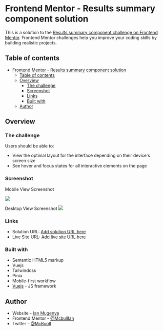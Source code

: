 # Frontend Mentor - Results summary component solution

This is a solution to the [Results summary component challenge on Frontend Mentor](https://www.frontendmentor.io/challenges/results-summary-component-CE_K6s0maV). Frontend Mentor challenges help you improve your coding skills by building realistic projects.

## Table of contents

- [Frontend Mentor - Results summary component solution](#frontend-mentor---results-summary-component-solution)
  - [Table of contents](#table-of-contents)
  - [Overview](#overview)
    - [The challenge](#the-challenge)
    - [Screenshot](#screenshot)
    - [Links](#links)
    - [Built with](#built-with)
  - [Author](#author)

## Overview

### The challenge

Users should be able to:

- View the optimal layout for the interface depending on their device's screen size
- See hover and focus states for all interactive elements on the page

### Screenshot

Mobile View Screenshot

![](./screenshot.jpg)

Desktop View Screenshot
![](./screenshot.jpg)

### Links

- Solution URL: [Add solution URL here](https://your-solution-url.com)
- Live Site URL: [Add live site URL here](https://your-live-site-url.com)

### Built with

- Semantic HTML5 markup
- Vuejs
- Tailwindcss
- Pinia
- Mobile-first workflow
- [Vuejs](https://vuejs.org/) - JS framework

## Author

- Website - [Ian Mugenya](https://ianmugenya.netlify.app/)
- Frontend Mentor - [@McbullIan](https://www.frontendmentor.io/profile/McbullIan)
- Twitter - [@McBooll](https://twitter.com/McBooll)
